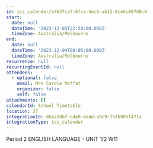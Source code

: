 ```yaml
---
id: ics_calender/e7637ca7-6fce-4ec5-ab12-0cebc087d8c4
start:
  date: null
  dateTime: '2023-12-03T22:50:00.000Z'
  timeZone: Australia/Melbourne
end:
  date: null
  dateTime: '2023-12-04T00:05:00.000Z'
  timeZone: Australia/Melbourne
recurrence: null
recurringEventId: null
attendees:
  - optional: false
    email: Mrs Carole Moffat
    organizer: false
    self: false
attachments: []
calendarId: School Timetable
location: J7
integrationId: d6aa3dbf-c4e0-4a4d-a9c9-75f6905f471a
integrationType: ics_calendar
---
```

Period 2
ENGLISH LANGUAGE - UNIT 1/2 W11